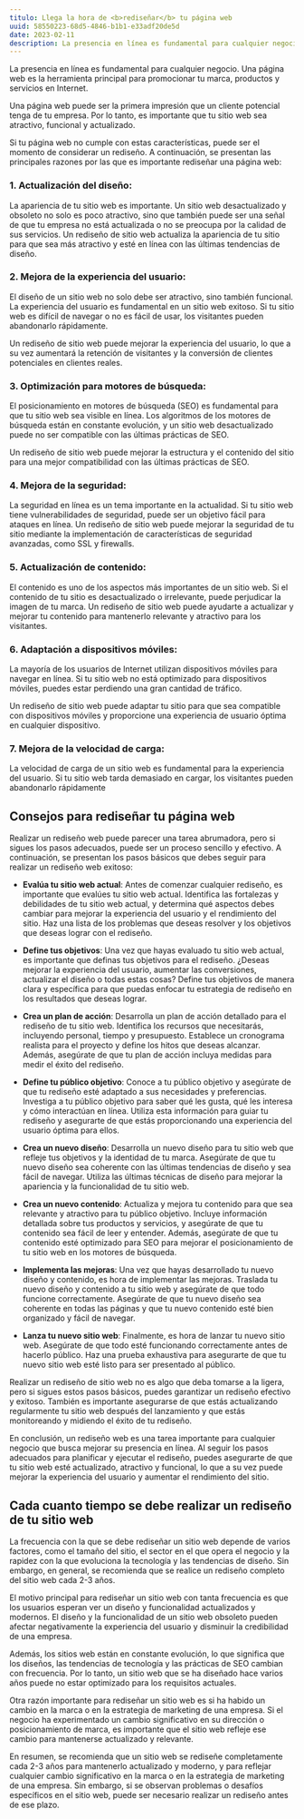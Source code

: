 ```yaml
---
titulo: Llega la hora de <b>rediseñar</b> tu página web
uuid: 58550223-68d5-4846-b1b1-e33adf20de5d
date: 2023-02-11
description: La presencia en línea es fundamental para cualquier negocio. Una página web es la herramienta principal para promocionar tu marca, productos y servicios en Internet.
---
```


La presencia en línea es fundamental para cualquier negocio. Una página web es la herramienta principal para promocionar tu marca, productos y servicios en Internet.

Una página web puede ser la primera impresión que un cliente potencial tenga de tu empresa. Por lo tanto, es importante que tu sitio web sea atractivo, funcional y actualizado.

Si tu página web no cumple con estas características, puede ser el momento de considerar un rediseño. A continuación, se presentan las principales razones por las que es importante rediseñar una página web:

### 1. Actualización del diseño:

La apariencia de tu sitio web es importante. Un sitio web desactualizado y obsoleto no solo es poco atractivo, sino que también puede ser una señal de que tu empresa no está actualizada o no se preocupa por la calidad de sus servicios. Un rediseño de sitio web actualiza la apariencia de tu sitio para que sea más atractivo y esté en línea con las últimas tendencias de diseño.

### 2. Mejora de la experiencia del usuario:

El diseño de un sitio web no solo debe ser atractivo, sino también funcional. La experiencia del usuario es fundamental en un sitio web exitoso. Si tu sitio web es difícil de navegar o no es fácil de usar, los visitantes pueden abandonarlo rápidamente.

Un rediseño de sitio web puede mejorar la experiencia del usuario, lo que a su vez aumentará la retención de visitantes y la conversión de clientes potenciales en clientes reales.

### 3. Optimización para motores de búsqueda:

El posicionamiento en motores de búsqueda (SEO) es fundamental para que tu sitio web sea visible en línea. Los algoritmos de los motores de búsqueda están en constante evolución, y un sitio web desactualizado puede no ser compatible con las últimas prácticas de SEO.

Un rediseño de sitio web puede mejorar la estructura y el contenido del sitio para una mejor compatibilidad con las últimas prácticas de SEO.

### 4. Mejora de la seguridad:

La seguridad en línea es un tema importante en la actualidad. Si tu sitio web tiene vulnerabilidades de seguridad, puede ser un objetivo fácil para ataques en línea. Un rediseño de sitio web puede mejorar la seguridad de tu sitio mediante la implementación de características de seguridad avanzadas, como SSL y firewalls.

### 5. Actualización de contenido:

El contenido es uno de los aspectos más importantes de un sitio web. Si el contenido de tu sitio es desactualizado o irrelevante, puede perjudicar la imagen de tu marca. Un rediseño de sitio web puede ayudarte a actualizar y mejorar tu contenido para mantenerlo relevante y atractivo para los visitantes.

### 6. Adaptación a dispositivos móviles:

La mayoría de los usuarios de Internet utilizan dispositivos móviles para navegar en línea. Si tu sitio web no está optimizado para dispositivos móviles, puedes estar perdiendo una gran cantidad de tráfico.

Un rediseño de sitio web puede adaptar tu sitio para que sea compatible con dispositivos móviles y proporcione una experiencia de usuario óptima en cualquier dispositivo.

### 7. Mejora de la velocidad de carga:

La velocidad de carga de un sitio web es fundamental para la experiencia del usuario. Si tu sitio web tarda demasiado en cargar, los visitantes pueden abandonarlo rápidamente

## Consejos para rediseñar tu página web

Realizar un rediseño web puede parecer una tarea abrumadora, pero si sigues los pasos adecuados, puede ser un proceso sencillo y efectivo. A continuación, se presentan los pasos básicos que debes seguir para realizar un rediseño web exitoso:

- **Evalúa tu sitio web actual**: Antes de comenzar cualquier rediseño, es importante que evalúes tu sitio web actual. Identifica las fortalezas y debilidades de tu sitio web actual, y determina qué aspectos debes cambiar para mejorar la experiencia del usuario y el rendimiento del sitio. Haz una lista de los problemas que deseas resolver y los objetivos que deseas lograr con el rediseño.

- **Define tus objetivos**: Una vez que hayas evaluado tu sitio web actual, es importante que definas tus objetivos para el rediseño. ¿Deseas mejorar la experiencia del usuario, aumentar las conversiones, actualizar el diseño o todas estas cosas? Define tus objetivos de manera clara y específica para que puedas enfocar tu estrategia de rediseño en los resultados que deseas lograr.

- **Crea un plan de acción**: Desarrolla un plan de acción detallado para el rediseño de tu sitio web. Identifica los recursos que necesitarás, incluyendo personal, tiempo y presupuesto. Establece un cronograma realista para el proyecto y define los hitos que deseas alcanzar. Además, asegúrate de que tu plan de acción incluya medidas para medir el éxito del rediseño.

- **Define tu público objetivo**: Conoce a tu público objetivo y asegúrate de que tu rediseño esté adaptado a sus necesidades y preferencias. Investiga a tu público objetivo para saber qué les gusta, qué les interesa y cómo interactúan en línea. Utiliza esta información para guiar tu rediseño y asegurarte de que estás proporcionando una experiencia del usuario óptima para ellos.

- **Crea un nuevo diseño**: Desarrolla un nuevo diseño para tu sitio web que refleje tus objetivos y la identidad de tu marca. Asegúrate de que tu nuevo diseño sea coherente con las últimas tendencias de diseño y sea fácil de navegar. Utiliza las últimas técnicas de diseño para mejorar la apariencia y la funcionalidad de tu sitio web.

- **Crea un nuevo contenido**: Actualiza y mejora tu contenido para que sea relevante y atractivo para tu público objetivo. Incluye información detallada sobre tus productos y servicios, y asegúrate de que tu contenido sea fácil de leer y entender. Además, asegúrate de que tu contenido esté optimizado para SEO para mejorar el posicionamiento de tu sitio web en los motores de búsqueda.

- **Implementa las mejoras**: Una vez que hayas desarrollado tu nuevo diseño y contenido, es hora de implementar las mejoras. Traslada tu nuevo diseño y contenido a tu sitio web y asegúrate de que todo funcione correctamente. Asegúrate de que tu nuevo diseño sea coherente en todas las páginas y que tu nuevo contenido esté bien organizado y fácil de navegar.

- **Lanza tu nuevo sitio web**: Finalmente, es hora de lanzar tu nuevo sitio web. Asegúrate de que todo esté funcionando correctamente antes de hacerlo público. Haz una prueba exhaustiva para asegurarte de que tu nuevo sitio web esté listo para ser presentado al público.

Realizar un rediseño de sitio web no es algo que deba tomarse a la ligera, pero si sigues estos pasos básicos, puedes garantizar un rediseño efectivo y exitoso. También es importante asegurarse de que estás actualizando regularmente tu sitio web después del lanzamiento y que estás monitoreando y midiendo el éxito de tu rediseño.

En conclusión, un rediseño web es una tarea importante para cualquier negocio que busca mejorar su presencia en línea. Al seguir los pasos adecuados para planificar y ejecutar el rediseño, puedes asegurarte de que tu sitio web esté actualizado, atractivo y funcional, lo que a su vez puede mejorar la experiencia del usuario y aumentar el rendimiento del sitio.

## Cada cuanto tiempo se debe realizar un rediseño de tu sitio web

La frecuencia con la que se debe rediseñar un sitio web depende de varios factores, como el tamaño del sitio, el sector en el que opera el negocio y la rapidez con la que evoluciona la tecnología y las tendencias de diseño. Sin embargo, en general, se recomienda que se realice un rediseño completo del sitio web cada 2-3 años.

El motivo principal para rediseñar un sitio web con tanta frecuencia es que los usuarios esperan ver un diseño y funcionalidad actualizados y modernos. El diseño y la funcionalidad de un sitio web obsoleto pueden afectar negativamente la experiencia del usuario y disminuir la credibilidad de una empresa.

Además, los sitios web están en constante evolución, lo que significa que los diseños, las tendencias de tecnología y las prácticas de SEO cambian con frecuencia. Por lo tanto, un sitio web que se ha diseñado hace varios años puede no estar optimizado para los requisitos actuales.

Otra razón importante para rediseñar un sitio web es si ha habido un cambio en la marca o en la estrategia de marketing de una empresa. Si el negocio ha experimentado un cambio significativo en su dirección o posicionamiento de marca, es importante que el sitio web refleje ese cambio para mantenerse actualizado y relevante.

En resumen, se recomienda que un sitio web se rediseñe completamente cada 2-3 años para mantenerlo actualizado y moderno, y para reflejar cualquier cambio significativo en la marca o en la estrategia de marketing de una empresa. Sin embargo, si se observan problemas o desafíos específicos en el sitio web, puede ser necesario realizar un rediseño antes de ese plazo.
